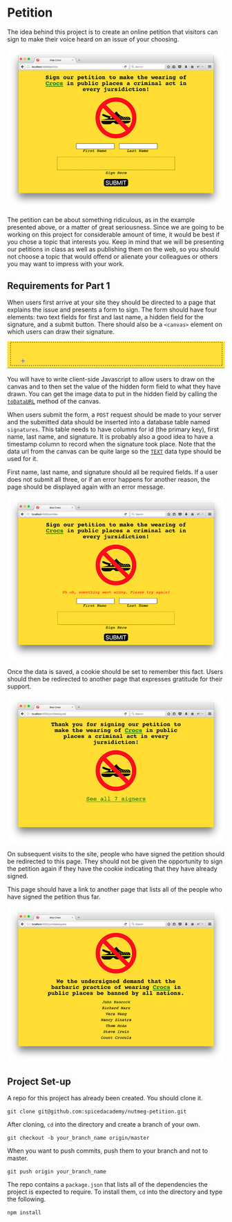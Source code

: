# Petition

The idea behind this project is to create an online petition that visitors can sign to make their voice heard on an issue of your choosing.

<img src="petition1.png" alt="Petition">

The petition can be about something ridiculous, as in the example presented above, or a matter of great seriousness. Since we are going to be working on this project for considerable amount of time, it would be best if you chose a topic that interests you. Keep in mind that we will be presenting our petitions in class as well as publishing them on the web, so you should not choose a topic that would offend or alienate your colleagues or others you may want to impress with your work.

## Requirements for Part 1

When users first arrive at your site they should be directed to a page that explains the issue and presents a form to sign. The form should have four elements: two text fields for first and last name, a hidden field for the signature, and a submit button. There should also be a `<canvas>` element on which users can draw their signature.

<img src="johnhancock.gif" alt="signature">

You will have to write client-side Javascript to allow users to draw on the canvas and to then set the value of the hidden form field to what they have drawn. You can get the image data to put in the hidden field by calling the <a href="https://developer.mozilla.org/en-US/docs/Web/API/HTMLCanvasElement/toDataURL">`toDataURL`</a> method of the canvas.

When users submit the form, a `POST` request should be made to your server and the submitted data should be inserted into a database table named `signatures`. This table needs to have columns for id (the primary key), first name, last name, and signature. It is probably also a good idea to have a timestamp column to record when the signature took place. Note that the data url from the canvas can be quite large so the <a href="https://www.postgresql.org/docs/9.5/static/datatype-character.html">`TEXT`</a> data type should be used for it.  

First name, last name, and signature should all be required fields. If a user does not submit all three, or if an error happens for another reason, the page should be displayed again with an error message.

<img src="petition2.png" alt="Error message">

Once the data is saved, a cookie should be set to remember this fact. Users should then be redirected to another page that expresses gratitude for their support.

<img src="petition3.png" alt="Thanks">

On subsequent visits to the site, people who have signed the petition should be redirected to this page. They should not be given the opportunity to sign the petition again if they have the cookie indicating that they have already signed.

This page should have a link to another page that lists all of the people who have signed the petition thus far.

<img src="petition4.png" alt="Signers">

## Project Set-up

A repo for this project has already been created. You should clone it.

```
git clone git@github.com:spicedacademy/nutmeg-petition.git
```

After cloning, `cd` into the directory and create a branch of your own.

```
git checkout -b your_branch_name origin/master
```

When you want to push commits, push them to your branch and not to master.

```
git push origin your_branch_name
```

The repo contains a `package.json` that lists all of the dependencies the project is expected to require. To install them, `cd` into the directory and type the following.

```
npm install
```
